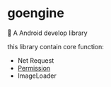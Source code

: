 # goengine
🚀 A Android develop library

this library contain core function:

- Net Request
- [Permission](https://github.com/leonzone/goengine/wiki)
- ImageLoader




